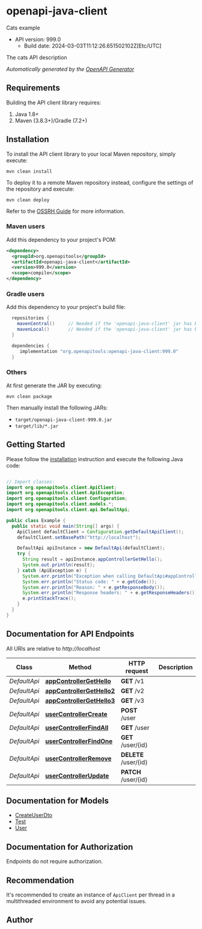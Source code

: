# openapi-java-client

Cats example
- API version: 999.0
  - Build date: 2024-03-03T11:12:26.651502102Z[Etc/UTC]

The cats API description


*Automatically generated by the [OpenAPI Generator](https://openapi-generator.tech)*


## Requirements

Building the API client library requires:
1. Java 1.8+
2. Maven (3.8.3+)/Gradle (7.2+)

## Installation

To install the API client library to your local Maven repository, simply execute:

```shell
mvn clean install
```

To deploy it to a remote Maven repository instead, configure the settings of the repository and execute:

```shell
mvn clean deploy
```

Refer to the [OSSRH Guide](http://central.sonatype.org/pages/ossrh-guide.html) for more information.

### Maven users

Add this dependency to your project's POM:

```xml
<dependency>
  <groupId>org.openapitools</groupId>
  <artifactId>openapi-java-client</artifactId>
  <version>999.0</version>
  <scope>compile</scope>
</dependency>
```

### Gradle users

Add this dependency to your project's build file:

```groovy
  repositories {
    mavenCentral()     // Needed if the 'openapi-java-client' jar has been published to maven central.
    mavenLocal()       // Needed if the 'openapi-java-client' jar has been published to the local maven repo.
  }

  dependencies {
     implementation "org.openapitools:openapi-java-client:999.0"
  }
```

### Others

At first generate the JAR by executing:

```shell
mvn clean package
```

Then manually install the following JARs:

* `target/openapi-java-client-999.0.jar`
* `target/lib/*.jar`

## Getting Started

Please follow the [installation](#installation) instruction and execute the following Java code:

```java

// Import classes:
import org.openapitools.client.ApiClient;
import org.openapitools.client.ApiException;
import org.openapitools.client.Configuration;
import org.openapitools.client.models.*;
import org.openapitools.client.api.DefaultApi;

public class Example {
  public static void main(String[] args) {
    ApiClient defaultClient = Configuration.getDefaultApiClient();
    defaultClient.setBasePath("http://localhost");

    DefaultApi apiInstance = new DefaultApi(defaultClient);
    try {
      String result = apiInstance.appControllerGetHello();
      System.out.println(result);
    } catch (ApiException e) {
      System.err.println("Exception when calling DefaultApi#appControllerGetHello");
      System.err.println("Status code: " + e.getCode());
      System.err.println("Reason: " + e.getResponseBody());
      System.err.println("Response headers: " + e.getResponseHeaders());
      e.printStackTrace();
    }
  }
}

```

## Documentation for API Endpoints

All URIs are relative to *http://localhost*

Class | Method | HTTP request | Description
------------ | ------------- | ------------- | -------------
*DefaultApi* | [**appControllerGetHello**](docs/DefaultApi.md#appControllerGetHello) | **GET** /v1 | 
*DefaultApi* | [**appControllerGetHello2**](docs/DefaultApi.md#appControllerGetHello2) | **GET** /v2 | 
*DefaultApi* | [**appControllerGetHello3**](docs/DefaultApi.md#appControllerGetHello3) | **GET** /v3 | 
*DefaultApi* | [**userControllerCreate**](docs/DefaultApi.md#userControllerCreate) | **POST** /user | 
*DefaultApi* | [**userControllerFindAll**](docs/DefaultApi.md#userControllerFindAll) | **GET** /user | 
*DefaultApi* | [**userControllerFindOne**](docs/DefaultApi.md#userControllerFindOne) | **GET** /user/{id} | 
*DefaultApi* | [**userControllerRemove**](docs/DefaultApi.md#userControllerRemove) | **DELETE** /user/{id} | 
*DefaultApi* | [**userControllerUpdate**](docs/DefaultApi.md#userControllerUpdate) | **PATCH** /user/{id} | 


## Documentation for Models

 - [CreateUserDto](docs/CreateUserDto.md)
 - [Test](docs/Test.md)
 - [User](docs/User.md)


<a id="documentation-for-authorization"></a>
## Documentation for Authorization

Endpoints do not require authorization.


## Recommendation

It's recommended to create an instance of `ApiClient` per thread in a multithreaded environment to avoid any potential issues.

## Author



